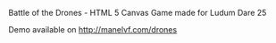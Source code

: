 

Battle of the Drones - HTML 5 Canvas Game made for Ludum Dare 25

Demo available on http://manelvf.com/drones
